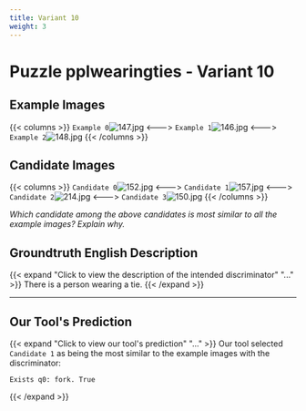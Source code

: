 ```yaml
---
title: Variant 10
weight: 3
---
```


# Puzzle pplwearingties - Variant 10

## Example Images
{{< columns >}}
`Example 0`![147.jpg](/natscene_data/images/147.jpg)
<--->
`Example 1`![146.jpg](/natscene_data/images/146.jpg)
<--->
`Example 2`![148.jpg](/natscene_data/images/148.jpg)
{{< /columns >}}

## Candidate Images
{{< columns >}}
`Candidate 0`![152.jpg](/natscene_data/images/152.jpg)
<--->
`Candidate 1`![157.jpg](/natscene_data/images/157.jpg)
<--->
`Candidate 2`![214.jpg](/natscene_data/images/214.jpg)
<--->
`Candidate 3`![150.jpg](/natscene_data/images/150.jpg)
{{< /columns >}}

*Which candidate among the above candidates is most similar to all the example images? Explain why.*

## Groundtruth English Description

{{< expand "Click to view the description of the intended discriminator" "..." >}}
There is a person wearing a tie.
{{< /expand >}}

---



## Our Tool's Prediction

{{< expand "Click to view our tool's prediction" "..." >}}
Our tool selected `Candidate 1` as being the most similar to the example images with the discriminator:
```plaintext
Exists q0: fork. True
```
{{< /expand >}}
